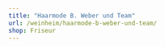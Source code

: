 ```yaml
---
title: "Haarmode B. Weber und Team"
url: /weinheim/haarmode-b-weber-und-team/
shop: Friseur
---
```

